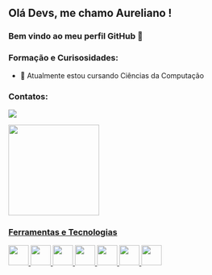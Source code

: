 ## Olá Devs, me chamo Aureliano ! 
### Bem vindo ao meu perfil GitHub 👋

### Formação e Curisosidades:
- 🔭 Atualmente estou cursando Ciências da Computação

### Contatos:
<a href = "mailto:aurelianoclaudio29@gamil.com"><img src="https://img.shields.io/badge/Gmail-D14836?style=for-the-badge&logo=gmail&logoColor=white" target="_blank"></a>

<a href="https://github.com/Aureli-O">
<img height="180em" src="https://github-readme-stats.vercel.app/api/top-langs/?username=Aureli-O&layout=compact&langs_count=7&theme=dracula"/>

### Ferramentas e Tecnologias
<img src="https://cdn.jsdelivr.net/gh/devicons/devicon/icons/git/git-original.svg" width="40" height="40"/>
<img src="https://cdn.jsdelivr.net/gh/devicons/devicon/icons/visualstudio/visualstudio-plain.svg" width="40" height="40"/>
<img src="https://cdn.jsdelivr.net/gh/devicons/devicon/icons/figma/figma-original.svg" width="40" height="40"/>
<img src="https://cdn.jsdelivr.net/gh/devicons/devicon/icons/javascript/javascript-original.svg" width="40" height="40" />
<img src="https://cdn.jsdelivr.net/gh/devicons/devicon/icons/html5/html5-original.svg" width="40" height="40"/>
<img src="https://cdn.jsdelivr.net/gh/devicons/devicon/icons/css3/css3-original.svg" width="40" height="40"/>

<img src="https://www.google.com/url?sa=i&url=https%3A%2F%2Ftenor.com%2Fsearch%2Fmonkey-typing-gifs&psig=AOvVaw3EcQhHwJBomdkdUkmpKG77&ust=1652358838751000&source=images&cd=vfe&ved=0CAwQjRxqFwoTCMjYws661_cCFQAAAAAdAAAAABAU" width="40" height="40"/>
  
